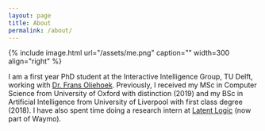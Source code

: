```yaml
---
layout: page
title: About
permalink: /about/
---
```


{% include image.html url="/assets/me.png" caption="" width=300 align="right" %}

I am a first year PhD student at the Interactive Intelligence Group, TU Delft, working with [Dr. Frans Oliehoek](https://www.fransoliehoek.net/wp/). Previously, I received my MSc in Computer Science from University of Oxford with distinction (2019) and my BSc in Artificial Intelligence from University of Liverpool with first class degree (2018). I have also spent time doing a research intern at [Latent Logic](https://www.latentlogic.com) (now part of Waymo).
